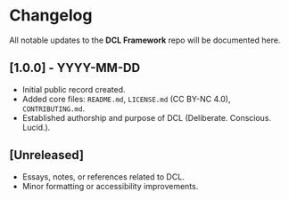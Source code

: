 # Changelog

All notable updates to the **DCL Framework** repo will be documented here.

## [1.0.0] - YYYY-MM-DD
- Initial public record created.
- Added core files: `README.md`, `LICENSE.md` (CC BY-NC 4.0), `CONTRIBUTING.md`.
- Established authorship and purpose of DCL (Deliberate. Conscious. Lucid.).

## [Unreleased]
- Essays, notes, or references related to DCL.
- Minor formatting or accessibility improvements.
